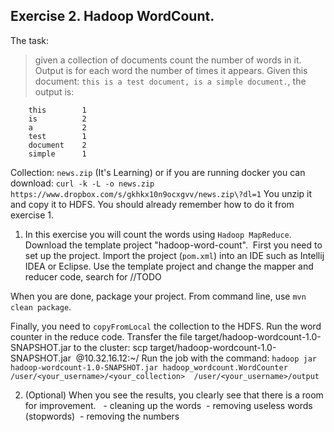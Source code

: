 ## Exercise 2. Hadoop WordCount.

The task: 
>given a collection of documents count the number of words in it. Output is for each word the number of times it appears.
Given this document: `this is a test document, is a simple document.`, the output is:
    
        this        1
        is          2
        a           2
        test        1
        document    2
        simple      1

Collection: `news.zip` (It's Learning) or if you are running docker you can download:
`curl -k -L -o news.zip   https://www.dropbox.com/s/gkhkx10n9ocxgvv/news.zip\?dl=1`
You unzip it and copy it to HDFS. You should already remember how to do it from exercise 1.

1. In this exercise you will count the words using `Hadoop MapReduce`. Download the template project "hadoop-word-count". 
First you need to set up the project. Import the project (`pom.xml`) into an IDE such as Intellij IDEA or Eclipse. Use the template project and change the mapper and reducer code, search for //TODO

When you are done, package your project. From command line, use `mvn clean package`.

Finally, you need to `copyFromLocal` the collection to the HDFS. Run the word counter in the reduce code. Transfer the file target/hadoop-wordcount-1.0-SNAPSHOT.jar to the cluster: scp target/hadoop-wordcount-1.0-SNAPSHOT.jar  <username>@10.32.16.12:~/
Run the job with the command:
`hadoop jar hadoop-wordcount-1.0-SNAPSHOT.jar hadoop_wordcount.WordCounter /user/<your_username>/<your_collection>  /user/<your_username>/output`

2. (Optional) When you see the results, you clearly see that there is a room for improvement. 
 - cleaning up the words
 - removing useless words (stopwords)
 - removing the numbers
